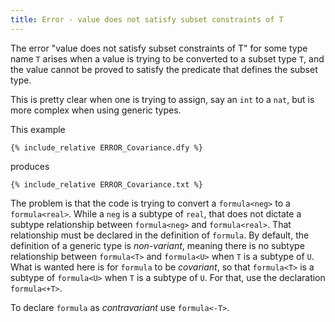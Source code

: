 ```yaml
---
title: Error - value does not satisfy subset constraints of T
---
```


The error "value does not satisfy subset constraints of T"
for some type name `T` arises when a value is trying to be converted to a subset type `T`,
and the value cannot be proved to satisfy the predicate that defines the subset type.

This is pretty clear when one is trying to assign, say an `int` to a `nat`, but is more complex when using generic types.

This example
```dafny
{% include_relative ERROR_Covariance.dfy %}
```
produces
```text
{% include_relative ERROR_Covariance.txt %}
```

The problem is that the code is trying to convert a `formula<neg>` to a `formula<real>`.
While a `neg` is a subtype of `real`, that does not dictate a subtype relationship between
`formula<neg>` and `formula<real>`.
That relationship must be declared in the definition of `formula`.
By default, the definition of a generic type is _non-variant_, meaning there is no
subtype relationship between `formula<T>` and `formula<U>` when `T` is a subtype of `U`.
What is wanted here is for `formula` to be _covariant_, so that
`formula<T>` is a subtype of `formula<U>` when `T` is a subtype of `U`.
For that, use the declaration `formula<+T>`.

To declare `formula` as _contravariant_ use `formula<-T>`.
